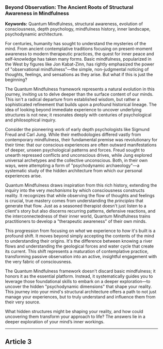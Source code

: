 ### **Beyond Observation: The Ancient Roots of Structural Awareness in Mindfulness**
**Keywords:** Quantum Mindfulness, structural awareness, evolution of consciousness, depth psychology, mindfulness history, inner landscape, psychodynamic architecture.

For centuries, humanity has sought to understand the mysteries of the mind. From ancient contemplative traditions focusing on present-moment awareness to modern therapeutic practices, the quest for inner peace and self-knowledge has taken many forms. Basic mindfulness, popularized in the West by figures like Jon Kabat-Zinn, has rightly emphasized the power of "observational mindfulness"—the simple, non-judgmental noticing of thoughts, feelings, and sensations as they arise. But what if this is just the beginning?

The Quantum Mindfulness framework represents a natural evolution in this journey, inviting us to delve deeper than the surface content of our minds. This isn't a radical departure from established wisdom, but rather a sophisticated refinement that builds upon a profound historical lineage. The idea of looking beyond immediate experience to uncover underlying structures is not new; it resonates deeply with centuries of psychological and philosophical inquiry.

Consider the pioneering work of early depth psychologists like Sigmund Freud and Carl Jung. While their methodologies differed vastly from contemporary mindfulness, their fundamental premise was revolutionary for their time: that our conscious experiences are often outward manifestations of deeper, unseen psychological patterns and forces. Freud sought to unearth repressed conflicts and unconscious drives, while Jung explored universal archetypes and the collective unconscious. Both, in their own ways, were attempting a form of "psychodynamic archaeology"—a systematic study of the hidden architecture from which our personal experiences arise.

Quantum Mindfulness draws inspiration from this rich history, extending the inquiry into the very *mechanisms* by which consciousness constructs reality. It recognizes that while observing the flow of thoughts and feelings is crucial, true mastery comes from understanding the *principles* that generate that flow. Just as a seasoned therapist doesn't just listen to a client's story but also discerns recurring patterns, defensive reactions, and the interconnectedness of their inner world, Quantum Mindfulness trains practitioners to develop a "therapeutic awareness" of their own minds.

This progression from focusing on *what* we experience to *how* it's built is a profound shift. It moves beyond simply accepting the contents of the mind to understanding their origins. It's the difference between knowing a river flows and understanding the geological forces and water cycle that create its current. This shift represents a maturation of contemplative practice, transforming passive observation into an active, insightful engagement with the very fabric of consciousness.

The Quantum Mindfulness framework doesn't discard basic mindfulness; it honors it as the essential platform. Instead, it systematically guides you to leverage those foundational skills to embark on a deeper exploration—to uncover the hidden "psychodynamic dimensions" that shape your reality. This journey into your mind's structural architecture offers a path to not just manage your experiences, but to truly understand and influence them from their very source.

What hidden structures might be shaping your reality, and how could uncovering them transform your approach to life? The answers lie in a deeper exploration of your mind’s inner workings.

---

## Article 3